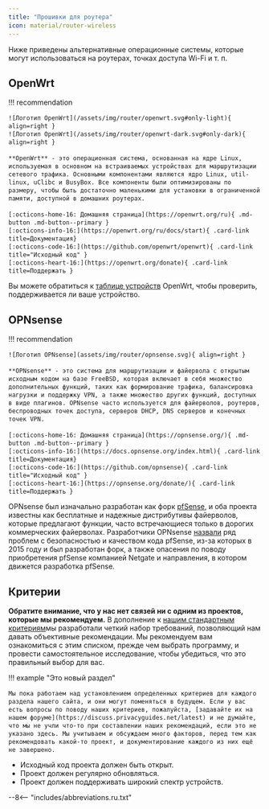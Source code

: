 ```yaml
---
title: "Прошивки для роутера"
icon: material/router-wireless
---
```


Ниже приведены альтернативные операционные системы, которые могут использоваться на роутерах, точках доступа Wi-Fi и т. п.

## OpenWrt

!!! recommendation

    ![Логотип OpenWrt](/assets/img/router/openwrt.svg#only-light){ align=right }
    ![Логотип OpenWrt](/assets/img/router/openwrt-dark.svg#only-dark){ align=right }
    
    **OpenWrt** - это операционная система, основанная на ядре Linux, используемая в основном на встраиваемых устройствах для маршрутизации сетевого трафика. Основными компонентами являются ядро Linux, util-linux, uClibc и BusyBox. Все компоненты были оптимизированы по размеру, чтобы быть достаточно маленькими для установки в ограниченной памяти, доступной в домашних роутерах.
    
    [:octicons-home-16: Домашняя страница](https://openwrt.org/ru){ .md-button .md-button--primary }
    [:octicons-info-16:](https://openwrt.org/ru/docs/start){ .card-link title=Документация}
    [:octicons-code-16:](https://github.com/openwrt/openwrt){ .card-link title="Исходный код" }
    [:octicons-heart-16:](https://openwrt.org/donate){ .card-link title=Поддержать }

Вы можете обратиться к [таблице устройств](https://openwrt.org/toh/start) OpenWrt, чтобы проверить, поддерживается ли ваше устройство.

## OPNsense

!!! recommendation

    ![Логотип OPNsense](assets/img/router/opnsense.svg){ align=right }
    
    **OPNsense** - это система для маршрутизации и файервола с открытым исходным кодом на базе FreeBSD, которая включает в себя множество дополнительных функций, таких как формирование трафика, балансировка нагрузки и поддержку VPN, а также множество других функций, доступных в виде плагинов. OPNsense часто используется для файерволов, роутеров, беспроводных точек доступа, серверов DHCP, DNS серверов и конечных точек VPN.
    
    [:octicons-home-16: Домашняя страница](https://opnsense.org/){ .md-button .md-button--primary }
    [:octicons-info-16:](https://docs.opnsense.org/index.html){ .card-link title=Документация}
    [:octicons-code-16:](https://github.com/opnsense){ .card-link title="Исходный код" }
    [:octicons-heart-16:](https://opnsense.org/donate/){ .card-link title=Поддержать }

OPNsense был изначально разработан как форк [pfSense](https://en.wikipedia.org/wiki/PfSense), и оба проекта известны как бесплатные и надежные дистрибутивы файерволов, которые предлагают функции, часто встречающиеся только в дорогих коммерческих файерволах. Разработчики OPNsense [назвали](https://docs.opnsense.org/history/thefork.html) ряд проблем с безопасностью и качеством кода pfSense, из-за которых в 2015 году и был разработан форк, а также опасения по поводу приобретения pfSense компанией Netgate и направления, в котором движется разработка pfSense.

## Критерии

**Обратите внимание, что у нас нет связей ни с одним из проектов, которые мы рекомендуем.** В дополнение к [нашим стандартным критериям](about/criteria.md)мы разработали четкий набор требований, позволяющий нам давать объективные рекомендации. Мы рекомендуем вам ознакомиться с этим списком, прежде чем выбрать программу, и провести самостоятельное исследование, чтобы убедиться, что это правильный выбор для вас.

!!! example "Это новый раздел"

    Мы пока работаем над установлением определенных критериев для каждого раздела нашего сайта, и они могут поменяться в будущем. Если у вас есть вопросы по поводу наших критериев, пожалуйста, [задавайте их на нашем форуме](https://discuss.privacyguides.net/latest) и не думайте, что мы не учли что-то при составлении наших рекомендаций, если это не указано здесь. Мы учитываем и обсуждаем много факторов, перед тем как рекомендовать какой-то проект, и документирование каждого из них ещё не завершено.

- Исходный код проекта должен быть открыт.
- Проект должен регулярно обновляться.
- Проект должен поддерживать широкий спектр устройств.

--8<-- "includes/abbreviations.ru.txt"
